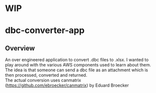 # WIP

# dbc-converter-app

## Overview
An over engineered application to convert .dbc files to .xlsx. I wanted to play around with the various AWS components used to learn about them. The idea is that someone can send a dbc file as an attachment which is then processed, converted and returned. 
<br>
The actual conversion uses canmatrix (https://github.com/ebroecker/canmatrix) by Eduard Broecker